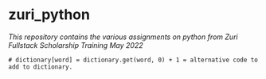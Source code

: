 # zuri_python
*This repository contains the various assignments on python from Zuri Fullstack Scholarship Training May 2022*

    # dictionary[word] = dictionary.get(word, 0) + 1 = alternative code to add to dictionary.
